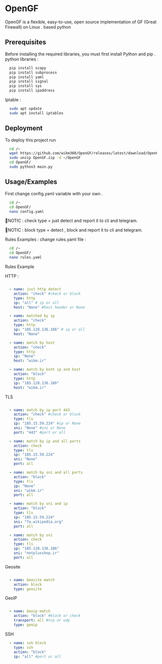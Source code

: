 
# OpenGF

OpenGF is a flexible, easy-to-use, open source implementation of GF (Great Firewall) on Linux . based python


## Prerequisites

Before installing the required libraries, you must first install Python and pip . python libraries :

```bash
  pip install scapy
  pip install subprocess
  pip install yaml
  pip install signal
  pip install sys
  pip install ipaddress

```
Iptable :

```bash
  sudo apt update
  sudo apt install iptables
```


## Deployment

To deploy this project run

```bash
  cd /~
  wget https://github.com/wikm360/OpenGF/releases/latest/download/OpenGF.zip
  sudo unzip OpenGF.zip -d ~/OpenGF
  cd OpenGF/
  sudo python3 main.py
```


## Usage/Examples
First change config.yaml variable with your own .

```bash
  cd /~
  cd OpenGF/
  nano config.yaml
```

🔴NOTIC : check type = just detect and report it to cli and telegram.


🔴NOTIC : block type = detect , block and report it to cli and telegram.



Rules Examples : change rules.yaml file :
```bash
  cd /~
  cd OpenGF/
  nano rules.yaml
```
Rules Example 

HTTP :

```yaml

  - name: just http detect
    action: "check" #ckeck or block
    type: http
    ip: "all" # ip or all
    host: "None" #host header or None

  - name: matched by ip
    action: "check"
    type: http
    ip: "185.128.136.186" # ip or all
    host: "None"

  - name: match by host
    action: "check"
    type: http
    ip: "None"
    host: "wikm.ir"

  - name: match by both ip and host
    action: "block"
    type: http
    ip: "185.128.136.186"
    host: "wikm.ir"
```
TLS

```yaml

  - name: match by ip port 443
    action: "check" #check or block
    type: tls
    ip: "185.15.59.224" #ip or None
    sni: "None" #sni or None
    port: "443" #port or all

  - name: match by ip and all ports
    action: check
    type: tls
    ip: "185.15.59.224"
    sni: "None"
    port: all

  - name: match by sni and all ports
    action: "block"
    type: tls
    ip: "None"
    sni: "wikm.ir"
    port: all

  - name: match by sni and ip
    action: "block"
    type: tls
    ip: "185.15.59.224"
    sni: "fa.wikipedia.org"
    port: all

  - name: match by sni
    action: check
    type: tls
    ip: "185.128.136.186"
    sni: "netplusshop.ir"
    port: all

```
Geosite

```yaml

  - name: Geosite match
    action: block
    type: geosite

```
GeoIP

```yaml

  - name: Geoip match
    action: "block" #block or check
    transport: all #tcp or udp
    type: geoip

```

SSH

```yaml
  - name: ssh block
    type: ssh
    action: "block"
    ip: "all" #port or all

```
